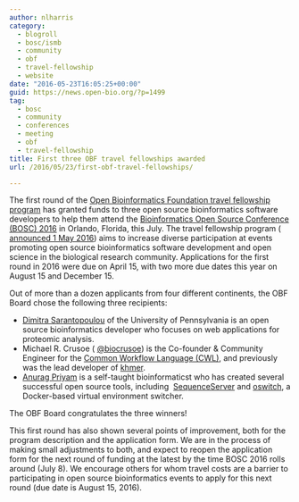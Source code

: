 ```yaml
---
author: nlharris
category:
  - blogroll
  - bosc/ismb
  - community
  - obf
  - travel-fellowship
  - website
date: "2016-05-23T16:05:25+00:00"
guid: https://news.open-bio.org/?p=1499
tag:
  - bosc
  - community
  - conferences
  - meeting
  - obf
  - travel-fellowship
title: First three OBF travel fellowships awarded
url: /2016/05/23/first-obf-travel-fellowships/

---
```

The first round of the [Open Bioinformatics Foundation travel fellowship program](https://github.com/OBF/obf-docs/blob/master/Travel_fellowships.md) has granted funds to three open source bioinformatics software developers to help them attend the [Bioinformatics Open Source Conference (BOSC) 2016](/obf-hugo-test/wiki/BOSC_2016) in Orlando, Florida, this July. The travel fellowship program ( [announced 1 May 2016](https://news.open-bio.org/2016/03/01/obf-travel-fellowship-program/)) aims to increase diverse participation at events promoting open source bioinformatics software development and open science in the biological research community. Applications for the first round in 2016 were due on April 15, with two more due dates this year on August 15 and December 15.

Out of more than a dozen applicants from four different continents, the OBF Board chose the following three recipients:

- [Dimitra Sarantopoulou](https://github.com/dimitras) of the University of Pennsylvania is an open source bioinformatics developer who focuses on web applications for proteomic analysis.
- Michael R. Crusoe ( [@biocrusoe](https://twitter.com/biocrusoe)) is the Co-founder & Community Engineer for the [Common Workflow Language (CWL)](http://www.commonwl.org/), and previously was the lead developer of [khmer](https://github.com/dib-lab/khmer).
- [Anurag Priyam](http://wurmlab.github.io/team/priyam/) is a self-taught bioinformaticst who has created several successful open source tools, including  [SequenceServer](https://github.com/wurmlab/sequenceserver) and [oswitch](https://github.com/wurmlab/oswitch), a Docker-based virtual environment switcher.

The OBF Board congratulates the three winners!

This first round has also shown several points of improvement, both for the program description and the application form. We are in the process of making small adjustments to both, and expect to reopen the application form for the next round of funding at the latest by the time BOSC 2016 rolls around (July 8). We encourage others for whom travel costs are a barrier to participating in open source bioinformatics events to apply for this next round (due date is August 15, 2016).
